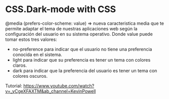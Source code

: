 # CSS.Dark-mode with CSS

@media (prefers-color-scheme: value) => nueva caracteristica media que te permite adaptar el tema de nuestras 
aplicaciones web según la configuración del usuario en su sistema operativo. Donde value puede tomar estos tres valores:
 * no-preference para indicar que el usuario no tiene una preferencia conocida en el sistema.
 * light para indicar que su preferencia es tener un tema con colores claros.
 * dark para indicar que la preferencia del usuario es tener un tema con colores oscuros.
 
Tutorial: https://www.youtube.com/watch?v=_yCgeXFAXTM&ab_channel=KevinPowell

